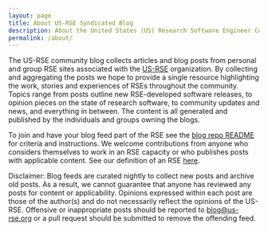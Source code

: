 ```yaml
---
layout: page
title: About US-RSE Syndicated Blog
description: About the United States (US) Research Software Engineer Community Syndicated Blog
permalink: /about/
---
```


The US-RSE community blog collects articles and blog posts from personal and group RSE sites associated with the [US-RSE](https://us-rse.org) organization.  By collecting and aggregating the posts we hope to provide a single resource highlighting the work, stories and experiences of RSEs throughout the community.  Topics range from posts outline new RSE-developed software releases, to opinion pieces on the state of research software, to community updates and news, and everything in between.  The content is all generated and published by the individuals and groups owning the blogs.  

To join and have your blog feed part of the RSE see the [blog repo README](https://github.com/USRSE/blog) for criteria and instructions.  We welcome contributions from anyone who considers themselves to work in an RSE capacity or who publishes posts with applicable content.  See our definition of an RSE [here](https://us-rse.org/what-is-an-rse/).  

Disclaimer:
Blog feeds are curated nightly to collect new posts and archive old posts.  As a result, we cannot guarantee that anyone has reviewed any posts for content or applicability.  Opinions expressed within each post are those of the author(s) and do not necessarily reflect the opinions of the US-RSE.  Offensive or inappropriate posts should be reported to blog@us-rse.org or a pull request should be submitted to remove the offending feed. 
